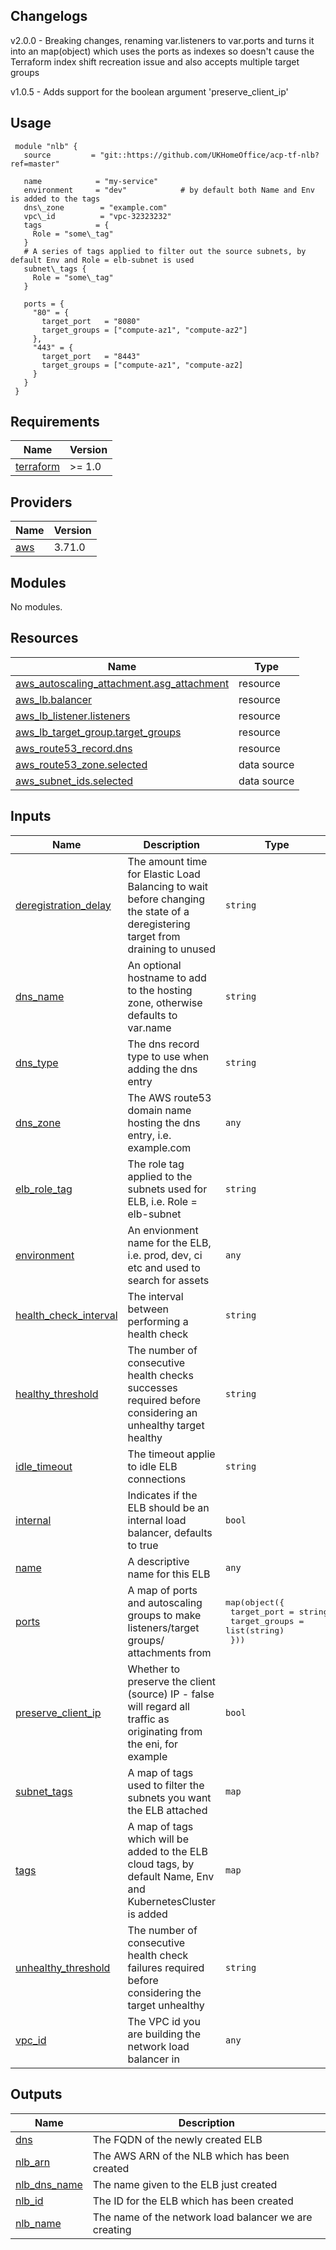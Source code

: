 ## Changelogs

v2.0.0 - Breaking changes, renaming var.listeners to var.ports and turns it into an map(object) which uses the ports as indexes so doesn't cause the Terraform index shift recreation issue and also accepts multiple target groups

v1.0.5 - Adds support for the boolean argument 'preserve_client_ip'


## Usage
     module "nlb" {
       source         = "git::https://github.com/UKHomeOffice/acp-tf-nlb?ref=master"

       name            = "my-service"
       environment     = "dev"            # by default both Name and Env is added to the tags
       dns\_zone        = "example.com"
       vpc\_id          = "vpc-32323232"
       tags            = {
         Role = "some\_tag"
       }
       # A series of tags applied to filter out the source subnets, by default Env and Role = elb-subnet is used
       subnet\_tags {
         Role = "some\_tag"
       }

       ports = {
         "80" = {
           target_port   = "8080"
           target_groups = ["compute-az1", "compute-az2"]
         },
         "443" = {
           target_port   = "8443"
           target_groups = ["compute-az1", "compute-az2]
         }
       }
     }

<!-- BEGIN_TF_DOCS -->
## Requirements

| Name | Version |
|------|---------|
| <a name="requirement_terraform"></a> [terraform](#requirement\_terraform) | >= 1.0 |

## Providers

| Name | Version |
|------|---------|
| <a name="provider_aws"></a> [aws](#provider\_aws) | 3.71.0 |

## Modules

No modules.

## Resources

| Name | Type |
|------|------|
| [aws_autoscaling_attachment.asg_attachment](https://registry.terraform.io/providers/hashicorp/aws/latest/docs/resources/autoscaling_attachment) | resource |
| [aws_lb.balancer](https://registry.terraform.io/providers/hashicorp/aws/latest/docs/resources/lb) | resource |
| [aws_lb_listener.listeners](https://registry.terraform.io/providers/hashicorp/aws/latest/docs/resources/lb_listener) | resource |
| [aws_lb_target_group.target_groups](https://registry.terraform.io/providers/hashicorp/aws/latest/docs/resources/lb_target_group) | resource |
| [aws_route53_record.dns](https://registry.terraform.io/providers/hashicorp/aws/latest/docs/resources/route53_record) | resource |
| [aws_route53_zone.selected](https://registry.terraform.io/providers/hashicorp/aws/latest/docs/data-sources/route53_zone) | data source |
| [aws_subnet_ids.selected](https://registry.terraform.io/providers/hashicorp/aws/latest/docs/data-sources/subnet_ids) | data source |

## Inputs

| Name | Description | Type | Default | Required |
|------|-------------|------|---------|:--------:|
| <a name="input_deregistration_delay"></a> [deregistration\_delay](#input\_deregistration\_delay) | The amount time for Elastic Load Balancing to wait before changing the state of a deregistering target from draining to unused | `string` | `"300"` | no |
| <a name="input_dns_name"></a> [dns\_name](#input\_dns\_name) | An optional hostname to add to the hosting zone, otherwise defaults to var.name | `string` | `""` | no |
| <a name="input_dns_type"></a> [dns\_type](#input\_dns\_type) | The dns record type to use when adding the dns entry | `string` | `"A"` | no |
| <a name="input_dns_zone"></a> [dns\_zone](#input\_dns\_zone) | The AWS route53 domain name hosting the dns entry, i.e. example.com | `any` | n/a | yes |
| <a name="input_elb_role_tag"></a> [elb\_role\_tag](#input\_elb\_role\_tag) | The role tag applied to the subnets used for ELB, i.e. Role = elb-subnet | `string` | `"elb-subnets"` | no |
| <a name="input_environment"></a> [environment](#input\_environment) | An envionment name for the ELB, i.e. prod, dev, ci etc and used to search for assets | `any` | n/a | yes |
| <a name="input_health_check_interval"></a> [health\_check\_interval](#input\_health\_check\_interval) | The interval between performing a health check | `string` | `"30"` | no |
| <a name="input_healthy_threshold"></a> [healthy\_threshold](#input\_healthy\_threshold) | The number of consecutive health checks successes required before considering an unhealthy target healthy | `string` | `"3"` | no |
| <a name="input_idle_timeout"></a> [idle\_timeout](#input\_idle\_timeout) | The timeout applie to idle ELB connections | `string` | `"120"` | no |
| <a name="input_internal"></a> [internal](#input\_internal) | Indicates if the ELB should be an internal load balancer, defaults to true | `bool` | `true` | no |
| <a name="input_name"></a> [name](#input\_name) | A descriptive name for this ELB | `any` | n/a | yes |
| <a name="input_ports"></a> [ports](#input\_ports) | A map of ports and autoscaling groups to make listeners/target groups/ attachments from | <pre>map(object({<br>    target_port   = string<br>    target_groups = list(string)<br>  }))</pre> | n/a | yes |
| <a name="input_preserve_client_ip"></a> [preserve\_client\_ip](#input\_preserve\_client\_ip) | Whether to preserve the client (source) IP - false will regard all traffic as originating from the eni, for example | `bool` | `true` | no |
| <a name="input_subnet_tags"></a> [subnet\_tags](#input\_subnet\_tags) | A map of tags used to filter the subnets you want the ELB attached | `map` | `{}` | no |
| <a name="input_tags"></a> [tags](#input\_tags) | A map of tags which will be added to the ELB cloud tags, by default Name, Env and KubernetesCluster is added | `map` | `{}` | no |
| <a name="input_unhealthy_threshold"></a> [unhealthy\_threshold](#input\_unhealthy\_threshold) | The number of consecutive health check failures required before considering the target unhealthy | `string` | `"3"` | no |
| <a name="input_vpc_id"></a> [vpc\_id](#input\_vpc\_id) | The VPC id you are building the network load balancer in | `any` | n/a | yes |

## Outputs

| Name | Description |
|------|-------------|
| <a name="output_dns"></a> [dns](#output\_dns) | The FQDN of the newly created ELB |
| <a name="output_nlb_arn"></a> [nlb\_arn](#output\_nlb\_arn) | The AWS ARN of the NLB which has been created |
| <a name="output_nlb_dns_name"></a> [nlb\_dns\_name](#output\_nlb\_dns\_name) | The name given to the ELB just created |
| <a name="output_nlb_id"></a> [nlb\_id](#output\_nlb\_id) | The ID for the ELB which has been created |
| <a name="output_nlb_name"></a> [nlb\_name](#output\_nlb\_name) | The name of the network load balancer we are creating |
<!-- END_TF_DOCS -->